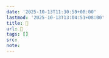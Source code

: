 ```yaml
---
date: '2025-10-13T11:30:59+08:00'
lastmod: '2025-10-13T13:04:51+08:00'
title: 󰧶
url: 󰧶
tags: []
src:
note:
---
```

